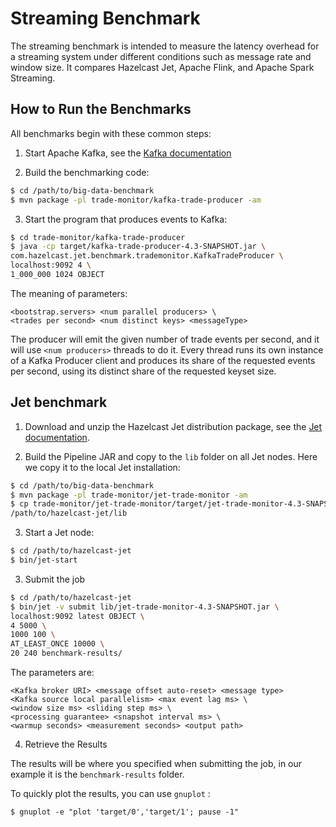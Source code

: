 # Streaming Benchmark

The streaming benchmark is intended to measure the latency overhead
for a streaming system under different conditions such as message
rate and window size. It compares Hazelcast Jet, Apache Flink,
and Apache Spark Streaming.

## How to Run the Benchmarks

All benchmarks begin with these common steps:

1. Start Apache Kafka, see the [Kafka
   documentation](https://kafka.apache.org/documentation/)

2. Build the benchmarking code:

```bash
$ cd /path/to/big-data-benchmark
$ mvn package -pl trade-monitor/kafka-trade-producer -am
```

3. Start the program that produces events to Kafka:

```bash
$ cd trade-monitor/kafka-trade-producer
$ java -cp target/kafka-trade-producer-4.3-SNAPSHOT.jar \
com.hazelcast.jet.benchmark.trademonitor.KafkaTradeProducer \
localhost:9092 4 \
1_000_000 1024 OBJECT
```

The meaning of parameters:

```
<bootstrap.servers> <num parallel producers> \
<trades per second> <num distinct keys> <messageType>
```

The producer will emit the given number of trade events per second,
and it will use `<num producers>` threads to do it. Every thread runs
its own instance of a Kafka Producer client and produces its share of
the requested events per second, using its distinct share of the
requested keyset size.


## Jet benchmark

1. Download and unzip the Hazelcast Jet distribution package, see the
[Jet documentation](https://jet-start.sh/docs/operations/installation).

2. Build the Pipeline JAR and copy to the `lib` folder on all Jet nodes.
Here we copy it to the local Jet installation:

```bash
$ cd /path/to/big-data-benchmark
$ mvn package -pl trade-monitor/jet-trade-monitor -am
$ cp trade-monitor/jet-trade-monitor/target/jet-trade-monitor-4.3-SNAPSHOT.jar \
/path/to/hazelcast-jet/lib
```

3. Start a Jet node:

```bash
$ cd /path/to/hazelcast-jet
$ bin/jet-start
```

3. Submit the job

```bash
$ cd /path/to/hazelcast-jet
$ bin/jet -v submit lib/jet-trade-monitor-4.3-SNAPSHOT.jar \
localhost:9092 latest OBJECT \
4 5000 \
1000 100 \
AT_LEAST_ONCE 10000 \
20 240 benchmark-results/
```

The parameters are:

```
<Kafka broker URI> <message offset auto-reset> <message type>
<Kafka source local parallelism> <max event lag ms> \
<window size ms> <sliding step ms> \
<processing guarantee> <snapshot interval ms> \
<warmup seconds> <measurement seconds> <output path>
```

4. Retrieve the Results

The results will be where you specified when submitting the job, in our example
it is the `benchmark-results` folder.

To quickly plot the results, you can use `gnuplot` :

```
$ gnuplot -e "plot 'target/0','target/1'; pause -1"
```

